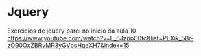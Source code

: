 # Jquery
Exercicios de jquery
parei no inicio da aula 10
https://www.youtube.com/watch?v=L_6Jzpp00tc&list=PLXik_5Br-zO90OxZBRvMR3yGVpsHqeXH7&index=15